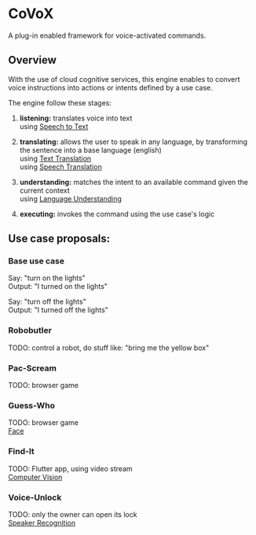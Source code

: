 # CoVoX

A plug-in enabled framework for voice-activated commands.

## Overview

With the use of cloud cognitive services, this engine enables to convert voice instructions into actions or intents defined by a use case.

The engine follow these stages:

1) **listening:** translates voice into text<br/>
  using [Speech to Text](https://azure.microsoft.com/en-us/services/cognitive-services/speech-to-text/)

2) **translating:** allows the user to speak in any language, by transforming the sentence into a base language (english)<br/>
  using [Text Translation](https://azure.microsoft.com/en-us/services/cognitive-services/translator)<br/>
  using [Speech Translation](https://azure.microsoft.com/en-us/services/cognitive-services/speech-translation/)

3) **understanding:** matches the intent to an available command given the current context<br/>
  using [Language Understanding
](https://azure.microsoft.com/en-us/services/cognitive-services/language-understanding-intelligent-service/)

4) **executing:** invokes the command using the use case's logic

## Use case proposals:

### Base use case

Say: "turn on the lights"<br/>
Output: "I turned on the lights"

Say: "turn off the lights"<br/>
Output: "I turned off the lights"

### Robobutler

TODO: control a robot, do stuff like: "bring me the yellow box"

### Pac-Scream

TODO: browser game

### Guess-Who

TODO: browser game<br/>
[Face](https://azure.microsoft.com/en-us/services/cognitive-services/face/)

### Find-It

TODO: Flutter app, using video stream<br/>
[Computer Vision](https://azure.microsoft.com/en-us/services/cognitive-services/computer-vision/)

### Voice-Unlock

TODO: only the owner can open its lock<br/>
[Speaker Recognition](https://azure.microsoft.com/en-us/services/cognitive-services/speaker-recognition/)

